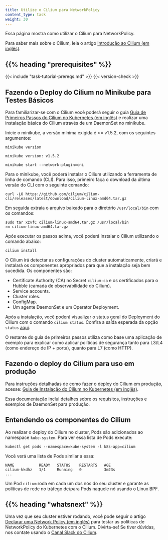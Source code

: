 ```yaml
---
title: Utilize o Cilium para NetworkPolicy
content_type: task
weight: 30
---
```


<!-- overview -->
Essa página mostra como utilizar o Cilium para NetworkPolicy.

Para saber mais sobre o Cilium, leia o artigo [Introdução ao Cilium (em inglês)](https://docs.cilium.io/en/stable/overview/intro).


## {{% heading "prerequisites" %}}


{{< include "task-tutorial-prereqs.md" >}} {{< version-check >}}



<!-- steps -->
## Fazendo o Deploy do Cilium no Minikube para Testes Básicos

Para familiarizar-se com o Cilium você poderá seguir o guia [Guia de Primeiros Passos do Cilium no Kubernetes (em inglês)](https://docs.cilium.io/en/stable/gettingstarted/k8s-install-default/) e realizar uma instalação básica do Cilium através de um DaemonSet no minikube.

Inicie o minikube, a versão mínima exigida é >= v1.5.2, com os seguintes argumentos:

```shell
minikube version
```
```
minikube version: v1.5.2
```

```shell
minikube start --network-plugin=cni
```

Para o minikube, você poderá instalar o Cilium utilizando a ferramenta de linha de comando (CLI). Para isso, primeiro faça o download da última versão do CLI com o seguinte comando:

```shell
curl -LO https://github.com/cilium/cilium-cli/releases/latest/download/cilium-linux-amd64.tar.gz
```

Em seguida extraia o arquivo baixado para o diretório `/usr/local/bin` com os comandos:

```shell
sudo tar xzvfC cilium-linux-amd64.tar.gz /usr/local/bin
rm cilium-linux-amd64.tar.gz
```

Após executar os passos acima, você poderá instalar o Cilium utilizando o comando abaixo: 

```shell
cilium install
```

O Cilium irá detectar as configurações do cluster automaticamente, criará e instalará os componentes apropriados para que a instalação seja bem sucedida.
Os componentes são:

- Certificate Authority (CA) no Secret `cilium-ca` e os certificados para o Hubble (camada de observabilidade do Cilium).
- Service accounts.
- Cluster roles.
- ConfigMap.
- Um agente DaemonSet e um Operator Deployment.

Após a instalação, você poderá visualizar o status geral do Deployment do Cilium com o comando `cilium status`.
Confira a saída esperada da opção `status` [aqui](https://docs.cilium.io/en/stable/gettingstarted/k8s-install-default/#validate-the-installation). 

O restante do guia de primeiros passos utiliza como base uma aplicação de exemplo para explicar como aplicar políticas de segurança tanto para L3/L4 (como endereço de IP + porta), quanto para L7 (como HTTP).

## Fazendo o deploy do Cilium para uso em produção

Para instruções detalhadas de como fazer o deploy do Cilium em produção, acesse: [Guia de Instalação do Cilium no Kubernetes (em inglês)](https://docs.cilium.io/en/stable/network/kubernetes/concepts/).

Essa documentação inclui detalhes sobre os requisitos, instruções e exemplos de DaemonSet para produção.



<!-- discussion -->
##  Entendendo os componentes do Cilium

Ao realizar o deploy do Cilium no cluster, Pods são adicionados ao namespace `kube-system`. Para ver essa lista de Pods execute:

```shell
kubectl get pods --namespace=kube-system -l k8s-app=cilium
```

Você verá uma lista de Pods similar a essa:

```console
NAME           READY   STATUS    RESTARTS   AGE
cilium-kkdhz   1/1     Running   0          3m23s
...
```

Um Pod `cilium` roda em cada um dos nós do seu cluster e garante as políticas de rede no tráfego de/para Pods naquele nó usando o Linux BPF.



## {{% heading "whatsnext" %}}

Uma vez que seu cluster estiver rodando, você pode seguir o artigo [Declarar uma Network Policy (em inglês)](/docs/tasks/administer-cluster/declare-network-policy/) para testar as políticas de NetworkPolicy do Kubernetes com o Cilium.
Divirta-se! Se tiver dúvidas, nos contate usando o [Canal Slack do Cilium](https://cilium.herokuapp.com/).



